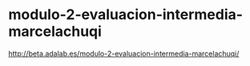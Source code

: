 # modulo-2-evaluacion-intermedia-marcelachuqi
http://beta.adalab.es/modulo-2-evaluacion-intermedia-marcelachuqi/
